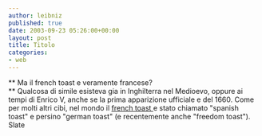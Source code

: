 ```yaml
---
author: leibniz
published: true
date: 2003-09-23 05:26:00+00:00
layout: post
title: Titolo
categories:
- web
---
```


   ** Ma il french toast e veramente francese?   
**   Qualcosa di simile esisteva gia in Inghilterra nel Medioevo, oppure ai tempi di Enrico V, anche se la prima apparizione ufficiale e del 1660. Come per molti altri cibi, nel mondo il  [ french toast ](http://slate.msn.com/id/2088426/)e stato chiamato "spanish toast" e persino "german toast" (e recentemente anche "freedom toast").   
Slate
